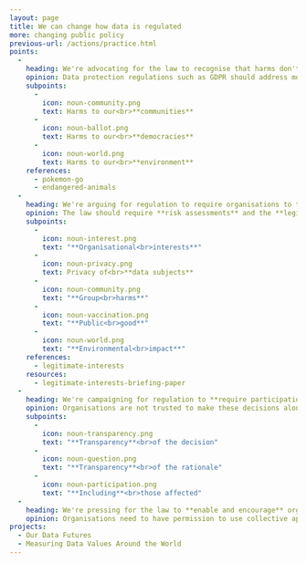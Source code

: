 ```yaml
---
layout: page
title: We can change how data is regulated
more: changing public policy
previous-url: /actions/practice.html
points:
  -
    heading: We're advocating for the law to recognise that harms don't just fall on individuals
    opinion: Data protection regulations such as GDPR should address more than privacy, including wider harms from **non-personal data**
    subpoints:
      -
        icon: noun-community.png
        text: Harms to our<br>**communities**
      -
        icon: noun-ballot.png
        text: Harms to our<br>**democracies**
      -
        icon: noun-world.png
        text: Harms to our<br>**environment**
    references:
      - pokemon-go
      - endangered-animals
  -
    heading: We're arguing for regulation to require organisations to take these wider considerations into account
    opinion: The law should require **risk assessments** and the **legitimate interest balancing test** to consider at a wide range of interests
    subpoints:
      -
        icon: noun-interest.png
        text: "**Organisational<br>interests**"
      -
        icon: noun-privacy.png
        text: Privacy of<br>**data subjects**
      -
        icon: noun-community.png
        text: "**Group<br>harms**"
      -
        icon: noun-vaccination.png
        text: "**Public<br>good**"
      -
        icon: noun-world.png
        text: "**Environmental<br>impact**"
    references:
      - legitimate-interests
    resources:
      - legitimate-interests-briefing-paper
  -
    heading: We're campaigning for regulation to **require participation** when organisations **balance** different rights and interests
    opinion: Organisations are not trusted to make these decisions alone – they need to demonstrate legitimacy
    subpoints:
      -
        icon: noun-transparency.png
        text: "**Transparency**<br>of the decision"
      -
        icon: noun-question.png
        text: "**Transparency**<br>of the rationale"
      -
        icon: noun-participation.png
        text: "**Including**<br>those affected"
  -
    heading: We're pressing for the law to **enable and encourage** organisations to engage their communities in all data decisions
    opinion: Organisations need to have permission to use collective approaches to make decisions about data, while continuing to protect us and our rights
projects:
  - Our Data Futures
  - Measuring Data Values Around the World
---
```

